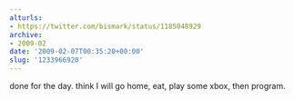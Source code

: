 ```yaml
---
alturls:
- https://twitter.com/bismark/status/1185048929
archive:
- 2009-02
date: '2009-02-07T00:35:20+00:00'
slug: '1233966920'
---
```


done for the day. think I will go home, eat, play some xbox, then program.

